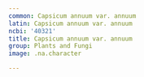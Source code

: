 ```yaml
---
common: Capsicum annuum var. annuum
latin: Capsicum annuum var. annuum
ncbi: '40321'
title: Capsicum annuum var. annuum
group: Plants and Fungi
image: .na.character

---
```

